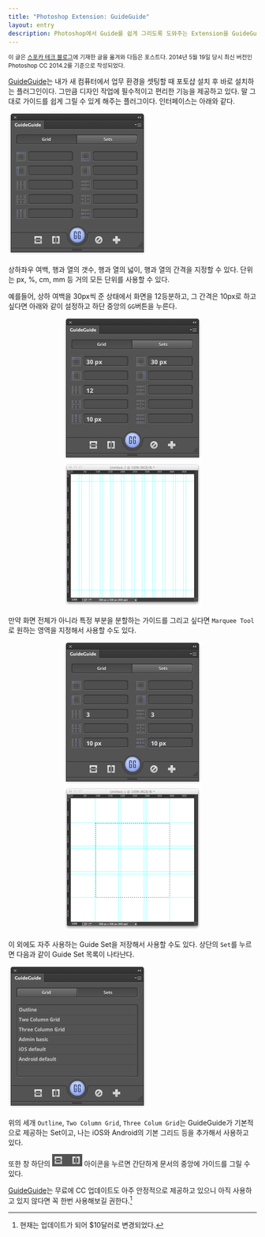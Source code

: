 ```yaml
---
title: "Photoshop Extension: GuideGuide"
layout: entry
description: Photoshop에서 Guide를 쉽게 그리도록 도와주는 Extension을 GuideGuide를 소개한다.
---
```


<small>이 글은 [스포카 테크 블로그](http://spoqa.github.io/2014/05/19/photoshop-plugin-1.html)에 기재한 글을 옮겨와 다듬은 포스트다. 2014년 5월 19일 당시 최신 버전인 Photoshop CC 2014.2를 기준으로 작성되었다.</small>

[GuideGuide](http://www.guideguide.me/)는 내가 새 컴퓨터에서 업무 환경을 셋팅할 때 포토샵 설치 후 바로 설치하는 플러그인이다. 그만큼 디자인 작업에 필수적이고 편리한 기능을 제공하고 있다. 말 그대로 가이드를 쉽게 그릴 수 있게 해주는 플러그이다. 인터페이스는 아래와 같다.

<img src="/images/2014-05-19/GuideGuide_GUI.png" style="width: 280px;">

상하좌우 여백, 행과 열의 갯수, 행과 열의 넓이, 행과 열의 간격을 지정할 수 있다. 단위는 px, %, cm, mm 등 거의 모든 단위를 사용할 수 있다.

예를들어, 상하 여백을 30px씩 준 상태에서 화면을 12등분하고, 그 간격은 10px로 하고 싶다면 아래와 같이 설정하고 하단 중앙의 `GG`버튼을 누른다.

<div style="text-align: center;">
    <img src="/images/2014-05-19/GuideGuide_test01.png" style="width: 280px; height: auto; padding-right: 0; padding-left: 0; display: inline-block;">
    <img src="/images/2014-05-19/GuideGuide_test01_01.png" style="width: 280px; height: auto; padding-right: 0; padding-left: 0; display: inline-block;">
</div>

만약 화면 전체가 아니라 특정 부분을 분할하는 가이드를 그리고 싶다면 `Marquee Tool`로 원하는 영역을 지정해서 사용할 수도 있다.

<div style="text-align: center;">
    <img src="/images/2014-05-19/GuideGuide_test02.png" style="width: 280px; height: auto; padding-right: 0; padding-left: 0; display: inline-block;">
    <img src="/images/2014-05-19/GuideGuide_test02_01.png" style="width: 280px; height: auto; padding-right: 0; padding-left: 0; display: inline-block;">
</div>

이 외에도 자주 사용하는 Guide Set을 저장해서 사용할 수도 있다. 상단의 `Set`를 누르면 다음과 같이 Guide Set 목록이 나타난다.

<img src="/images/2014-05-19/GuideGuide_set.png" style="width: 280px; height: auto; margin: auto;">

위의 세개 `Outline`, `Two Column Grid`, `Three Colum Grid`는 GuideGuide가 기본적으로 제공하는 Set이고, 나는 iOS와 Android의 기본 그리드 등을 추가해서 사용하고 있다.

또한 창 하단의  <img src="/images/2014-05-19/GuideGuide_center.png" class="img-text" style="width: 61px;"> 아이콘을 누르면 간단하게 문서의 중앙에 가이드를 그릴 수 있다.

[GuideGuide](http://www.guideguide.me/)는 무료에 CC 업데이트도 아주 안정적으로 제공하고 있으니 아직 사용하고 있지 않다면 꼭 한번 사용해보길 권한다.[^update]

[^update]: 현재는 업데이트가 되어 $10달러로 변경되었다.

